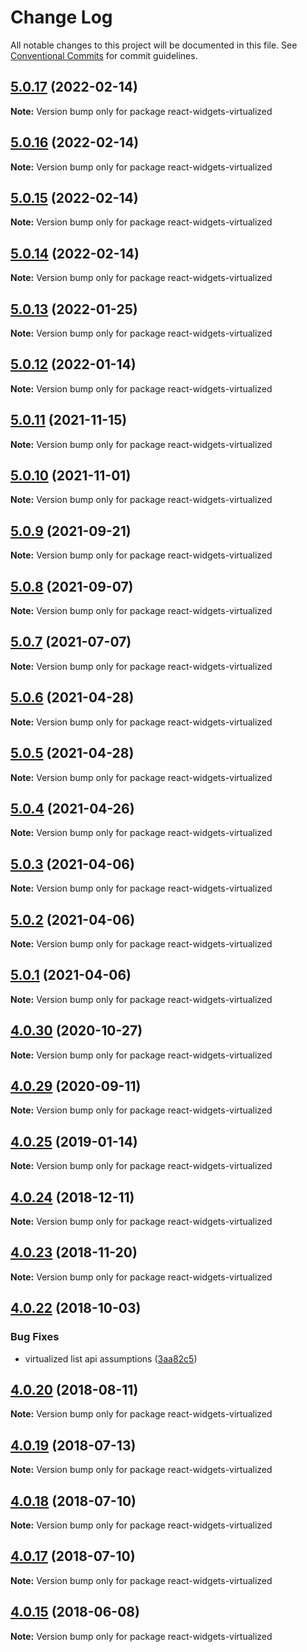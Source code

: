 # Change Log

All notable changes to this project will be documented in this file.
See [Conventional Commits](https://conventionalcommits.org) for commit guidelines.

## [5.0.17](https://github.com/jquense/react-widgets/compare/react-widgets-virtualized@5.0.16...react-widgets-virtualized@5.0.17) (2022-02-14)

**Note:** Version bump only for package react-widgets-virtualized





## [5.0.16](https://github.com/jquense/react-widgets/compare/react-widgets-virtualized@5.0.15...react-widgets-virtualized@5.0.16) (2022-02-14)

**Note:** Version bump only for package react-widgets-virtualized





## [5.0.15](https://github.com/jquense/react-widgets/compare/react-widgets-virtualized@5.0.14...react-widgets-virtualized@5.0.15) (2022-02-14)

**Note:** Version bump only for package react-widgets-virtualized





## [5.0.14](https://github.com/jquense/react-widgets/compare/react-widgets-virtualized@5.0.13...react-widgets-virtualized@5.0.14) (2022-02-14)

**Note:** Version bump only for package react-widgets-virtualized





## [5.0.13](https://github.com/jquense/react-widgets/compare/react-widgets-virtualized@5.0.12...react-widgets-virtualized@5.0.13) (2022-01-25)

**Note:** Version bump only for package react-widgets-virtualized





## [5.0.12](https://github.com/jquense/react-widgets/compare/react-widgets-virtualized@5.0.11...react-widgets-virtualized@5.0.12) (2022-01-14)

**Note:** Version bump only for package react-widgets-virtualized





## [5.0.11](https://github.com/jquense/react-widgets/compare/react-widgets-virtualized@5.0.10...react-widgets-virtualized@5.0.11) (2021-11-15)

**Note:** Version bump only for package react-widgets-virtualized





## [5.0.10](https://github.com/jquense/react-widgets/compare/react-widgets-virtualized@5.0.9...react-widgets-virtualized@5.0.10) (2021-11-01)

**Note:** Version bump only for package react-widgets-virtualized





## [5.0.9](https://github.com/jquense/react-widgets/compare/react-widgets-virtualized@5.0.8...react-widgets-virtualized@5.0.9) (2021-09-21)

**Note:** Version bump only for package react-widgets-virtualized





## [5.0.8](https://github.com/jquense/react-widgets/compare/react-widgets-virtualized@5.0.7...react-widgets-virtualized@5.0.8) (2021-09-07)

**Note:** Version bump only for package react-widgets-virtualized





## [5.0.7](https://github.com/jquense/react-widgets/compare/react-widgets-virtualized@5.0.6...react-widgets-virtualized@5.0.7) (2021-07-07)

**Note:** Version bump only for package react-widgets-virtualized





## [5.0.6](https://github.com/jquense/react-widgets/compare/react-widgets-virtualized@5.0.5...react-widgets-virtualized@5.0.6) (2021-04-28)

**Note:** Version bump only for package react-widgets-virtualized





## [5.0.5](https://github.com/jquense/react-widgets/compare/react-widgets-virtualized@5.0.4...react-widgets-virtualized@5.0.5) (2021-04-28)

**Note:** Version bump only for package react-widgets-virtualized





## [5.0.4](https://github.com/jquense/react-widgets/compare/react-widgets-virtualized@5.0.3...react-widgets-virtualized@5.0.4) (2021-04-26)

**Note:** Version bump only for package react-widgets-virtualized





## [5.0.3](https://github.com/jquense/react-widgets/compare/react-widgets-virtualized@5.0.2...react-widgets-virtualized@5.0.3) (2021-04-06)

**Note:** Version bump only for package react-widgets-virtualized





## [5.0.2](https://github.com/jquense/react-widgets/compare/react-widgets-virtualized@5.0.1...react-widgets-virtualized@5.0.2) (2021-04-06)

**Note:** Version bump only for package react-widgets-virtualized





## [5.0.1](https://github.com/jquense/react-widgets/compare/react-widgets-virtualized@5.0.0...react-widgets-virtualized@5.0.1) (2021-04-06)

**Note:** Version bump only for package react-widgets-virtualized





<a name="4.0.30"></a>
## [4.0.30](https://github.com/jquense/react-widgets/compare/react-widgets-virtualized@4.0.29...react-widgets-virtualized@4.0.30) (2020-10-27)




**Note:** Version bump only for package react-widgets-virtualized

<a name="4.0.29"></a>
## [4.0.29](https://github.com/jquense/react-widgets/compare/react-widgets-virtualized@4.0.28...react-widgets-virtualized@4.0.29) (2020-09-11)




**Note:** Version bump only for package react-widgets-virtualized

<a name="4.0.25"></a>
## [4.0.25](https://github.com/jquense/react-widgets/compare/react-widgets-virtualized@4.0.24...react-widgets-virtualized@4.0.25) (2019-01-14)




**Note:** Version bump only for package react-widgets-virtualized

<a name="4.0.24"></a>
## [4.0.24](https://github.com/jquense/react-widgets/compare/react-widgets-virtualized@4.0.23...react-widgets-virtualized@4.0.24) (2018-12-11)




**Note:** Version bump only for package react-widgets-virtualized

<a name="4.0.23"></a>
## [4.0.23](https://github.com/jquense/react-widgets/compare/react-widgets-virtualized@4.0.22...react-widgets-virtualized@4.0.23) (2018-11-20)




**Note:** Version bump only for package react-widgets-virtualized

<a name="4.0.22"></a>
## [4.0.22](https://github.com/jquense/react-widgets/compare/react-widgets-virtualized@4.0.21...react-widgets-virtualized@4.0.22) (2018-10-03)


### Bug Fixes

* virtualized list api assumptions ([3aa82c5](https://github.com/jquense/react-widgets/commit/3aa82c5))




<a name="4.0.20"></a>
## [4.0.20](https://github.com/jquense/react-widgets/compare/react-widgets-virtualized@4.0.19...react-widgets-virtualized@4.0.20) (2018-08-11)

**Note:** Version bump only for package react-widgets-virtualized





<a name="4.0.19"></a>
## [4.0.19](https://github.com/jquense/react-widgets/compare/react-widgets-virtualized@4.0.18...react-widgets-virtualized@4.0.19) (2018-07-13)




**Note:** Version bump only for package react-widgets-virtualized

<a name="4.0.18"></a>
## [4.0.18](https://github.com/jquense/react-widgets/compare/react-widgets-virtualized@4.0.17...react-widgets-virtualized@4.0.18) (2018-07-10)




**Note:** Version bump only for package react-widgets-virtualized

<a name="4.0.17"></a>
## [4.0.17](https://github.com/jquense/react-widgets/compare/react-widgets-virtualized@4.0.16...react-widgets-virtualized@4.0.17) (2018-07-10)




**Note:** Version bump only for package react-widgets-virtualized

<a name="4.0.15"></a>
## [4.0.15](https://github.com/jquense/react-widgets/compare/react-widgets-virtualized@4.0.14...react-widgets-virtualized@4.0.15) (2018-06-08)




**Note:** Version bump only for package react-widgets-virtualized
